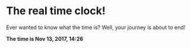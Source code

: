 # The real time clock!

Ever wanted to know what the time is? Well, your journey is about to end!

**The time is Nov 13, 2017, 14:26**